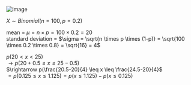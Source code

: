 
![image](https://github.com/user-attachments/assets/7a2feea3-aeac-4d1e-be0c-ecfab1e7c518)

$X \sim Binomial(n=100, p=0.2)$

mean = $\mu = n \times p = 100 \times 0.2 = 20$  
standard deviation = $\sigma = \sqrt{n \times p \times (1-p)} = \sqrt{100 \times 0.2 \times 0.8} = \sqrt{16} = 4$ 


$p(20 \lt x \lt 25)$  
$\rightarrow p(20+0.5 \leq x \leq 25-0.5)$  
$\rightarrow p(\frac{20.5-20}{4} \leq x \leq \frac{24.5-20}{4}$  
$= p(0.125 \leq x \leq 1.125) = p(x \leq 1.125) - p(x \leq 0.125)$

